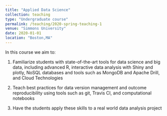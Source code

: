 ```yaml
---
title: "Applied Data Science"
collection: teaching
type: "Undergraduate course"
permalink: /teaching/2020-spring-teaching-1
venue: "Simmons University"
date: 2020-01-01
location: "Boston,MA"
---
```


In this course we aim to:

1. Familiarize students with state-of-the-art tools for data science and big data, including advanced R, interactive data analysis with Shiny and plotly, NoSQL databases and tools such as MongoDB and Apache Drill, and Cloud Technologies

2. Teach best practices for data version management and outcome reproducibility using tools such as git, Travis CI, and computational notebooks

3. Have the students apply these skills to a real world data analysis project
